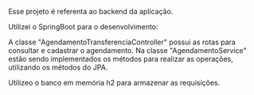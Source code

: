 Esse projeto é referenta ao backend da aplicação.

Utilizei o SpringBoot para o desenvolvimento:

A classe "AgendamentoTransferenciaController" possui as rotas para consultar e cadastrar o agendamento.
Na classe "AgendamentoService" estão sendo implementados os métodos para realizar as operações, utilizando os métodos do JPA.

Utilizeo o banco em memória h2 para armazenar as requisições.
